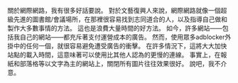 關於網際網路，我有很多好話要說。
對於文藝復興人來說，網際網路就像一個超級先進的圖書館/會議場所，在那裡很容易找到志同道合的人，以及指導自己做和製作大多數事情的方法。
這也是浪費大量時間的好方法。
如今，許多網站——包括我自己的網站——都充斥著支付運營成本的廣告。
然而，使用眾多adblocker外掛中的任何一個，就很容易避免遭受廣告的衝擊。
在許多情況下，這將大大加快站點的載入時間，這意味著可以使用比其他人認為的更慢的連線。
事實上，在報紙和部落格等以文字為主的網站上，關閉所有圖片往往效果很好。
說吧，我不介意。
